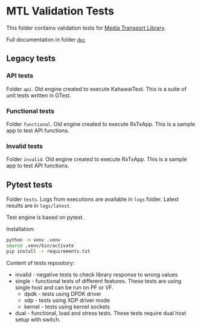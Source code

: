 # MTL Validation Tests

This folder contains validation tests for [Media Transport Library](https://github.com/OpenVisualCloud/Media-Transport-Library).

Full documentation in folder [`doc`](doc/README.md)

## Legacy tests

### API tests

Folder `api`.
Old engine created to execute KahawaiTest. This is a suite of unit tests written in GTest.

### Functional tests

Folder `functional`.
Old engine created to execute RxTxApp. This is a sample app to test API functions.

### Invalid tests

Folder `invalid`.
Old engine created to execute RxTxApp. This is a sample app to test API functions.

## Pytest tests

Folder `tests`. Logs from executions are available in `logs` folder. Latest results are in `logs/latest`.

Test engine is based on pytest.

Installation:

```bash
python -m venv .venv
source .venv/bin/activate
pip install -r requirements.txt
```

Content of tests repository:

- invalid - negative tests to check library response to wrong values
- single - functional tests of different features. These tests are using single host and can be run on PF or VF.
  - dpdk - tests using DPDK driver
  - xdp - tests using XDP driver mode
  - kernel - tests using kernel sockets
- dual - functional, load and stress tests. These tests require dual host setup with switch.
